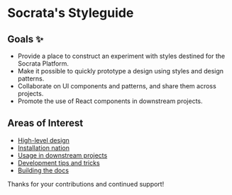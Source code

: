 # Socrata's Styleguide
## Goals :sparkles:
- Provide a place to construct an experiment with styles destined for the Socrata Platform.
- Make it possible to quickly prototype a design using styles and design patterns.
- Collaborate on UI components and patterns, and share them across projects.
- Promote the use of React components in downstream projects.

## Areas of Interest
- [High-level design](readme/high-level.md)
- [Installation nation](readme/installation.md)
- [Usage in downstream projects](readme/downstream.md)
- [Development tips and tricks](readme/development.md)
- [Building the docs](readme/build.md)

Thanks for your contributions and continued support!
